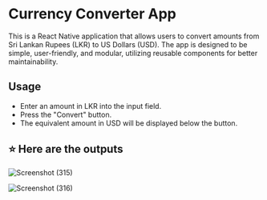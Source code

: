 # Currency Converter App
This is a React Native application that allows users to convert amounts from Sri Lankan Rupees (LKR) to US Dollars (USD). The app is designed to be simple, user-friendly, and modular, utilizing reusable components for better maintainability.

## Usage
- Enter an amount in LKR into the input field.
- Press the "Convert" button.
- The equivalent amount in USD will be displayed below the button.

## ⭐ Here are the outputs
![Screenshot (315)](https://github.com/user-attachments/assets/5688fa88-cfc1-40fd-9a98-fc82e5ddcc6b)

![Screenshot (316)](https://github.com/user-attachments/assets/360caa83-eb00-4326-81d6-067b272b4343)
